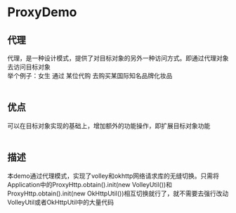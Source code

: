 # ProxyDemo


## 代理
代理，是一种设计模式，提供了对目标对象的另外一种访问方式。即通过代理对象去访问目标对象</br>
举个例子：女生 通过 某位代购 去购买某国际知名品牌化妆品</br></br>

## 优点

可以在目标对象实现的基础上，增加额外的功能操作，即扩展目标对象功能</br></br>

## 描述
本demo通过代理模式，实现了volley和okhttp网络请求库的无缝切换。只需将Application中的ProxyHttp.obtain().init(new VolleyUtil())和 ProxyHttp.obtain().init(new OkHttpUtil())相互切换就行了，就不需要去强行改动VolleyUtil或者OkHttpUtil中的大量代码
